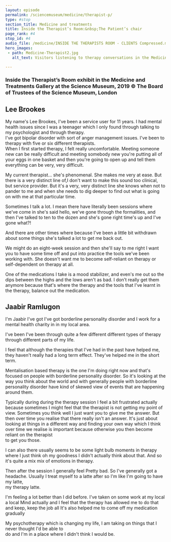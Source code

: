 ```yaml
---
layout: episode
permalink: /sciencemuseum/medicine/therapist-p/
type: #stop
section_title: Medicine and treatments
title: Inside the Therapist’s Room:&nbsp;The Patient’s chair
page_rank: #4
stop_id: #4
audio_file: /medicine/INSIDE THE THERAPISTS ROOM - CLIENTS Compressed.mp3
hero_images:
 - path: Medicine-Therapist2.jpg
   alt_text: Visitors listening to therapy conversations in the Medicine Galleries at the Science Museum. Image © The Board of Trustees of the Science Museum, London

---
```


### Inside the Therapist’s Room exhibit in the Medicine and Treatments Gallery at the Science Museum, 2019 © The Board of Trustees of the Science Museum, London

## Lee Brookes

My name's Lee Brookes, I've been
a service user for 11 years. I had mental
health issues since I was a teenager which
I only found through talking to my
psychologist and through therapy.  
I've got bipolar disorder with sort of anger
management issues. I've been
to therapy with five or six different therapists.  
When I first started therapy, I felt really
uncomfortable. Meeting someone new can
be really difficult and meeting somebody new
you're putting all of your eggs in one
basket and then you're going to open up
and tell them everything can be
very, very difficult.  

My current therapist… she's phenomenal. She makes me very at ease.
But there is a very distinct line of,I don't want to make this sound too clinical,
but service provider. But it's a very, very distinct line she knows
when not to pander to me and when she needs to dig deeper to find out
what is going on with me at that particular time.  

Sometimes I talk a lot. I mean there have literally been sessions where
we've come in she's said hello, we've gone through the formalities,
and then I've talked to ten to the dozen and she's gone right time's up and I've gone what?!  

And there are other times where because I've been a little bit withdrawn
about some things she's talked a lot to get me back out.

We might do an eight-week session and
then she'll say to me right I want you to
have some time off and put into
practice the tools we've been working with.
She doesn't want me to become
self-reliant on therapy or
self-dependent on therapy at all.

One of the medications I take is a mood
stabilizer, and even's me out so the dips
between the highs and the lows aren't as bad.
I don’t really get them anymore because that's
where the therapy and the tools that I've
learnt in the therapy, balance out the medication.   

## Jaabir Ramlugon

I'm Jaabir I've got I've got borderline personality disorder and I work for a mental health charity in in my local area.  

I've been I've been through quite a few different different types of therapy through different parts of my life.   

I feel that although the therapies that I've had in the past have helped me, they haven't really had a long term effect. They've helped me in the short term.

Mentalisation based therapy is the one I'm doing right now and that's focused on people with borderline personality disorder. So it's looking at the way you think about the world and with generally people with borderline personality disorder have kind of skewed view of events that are happening around them.

Typically during during the therapy session I feel a bit frustrated actually because sometimes I might feel that the therapist is not getting my point of view. Sometimes you think well I just want you to give me the answer. But then over time you realise that there really isn't an answer. It's just about looking at things in a different way and finding your own way which I think over time we realise is important because otherwise you then become reliant on the therapist  
to get you those.  

I can also there usually seems to be some
light bulb moments in therapy where I just
think oh my goodness I didn't actually
think about that.
And so it's quite a mix mix of emotions
in therapy.

Then after the session I generally feel
Pretty bad. So I've generally got a
headache.
Usually I treat myself to a latte after
so I'm like I'm going to have my latte,  
my therapy latte.  

I'm feeling a lot better than I did before. I've taken on some work at my local a local Mind actually and I feel that the therapy has allowed me to do that and keep, keep the job all It's also helped me to come off my medication gradually  

My psychotherapy which is changing my life, I am taking on things that I never thought I'd be able to  
do and I'm in a place where I didn't think I would be.  
